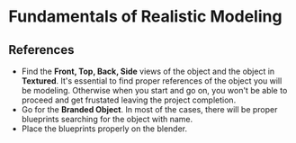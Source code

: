 # Fundamentals of Realistic Modeling

## References
* Find the **Front, Top, Back, Side** views of the object and the object in **Textured**. It's essential to find proper references of the object you will be modeling. Otherwise when you start and go on, you won't be able to proceed and get frustated leaving the project completion.
* Go for the **Branded Object**. In most of the cases, there will be proper blueprints searching for the object with name.
* Place the blueprints properly on the blender.

